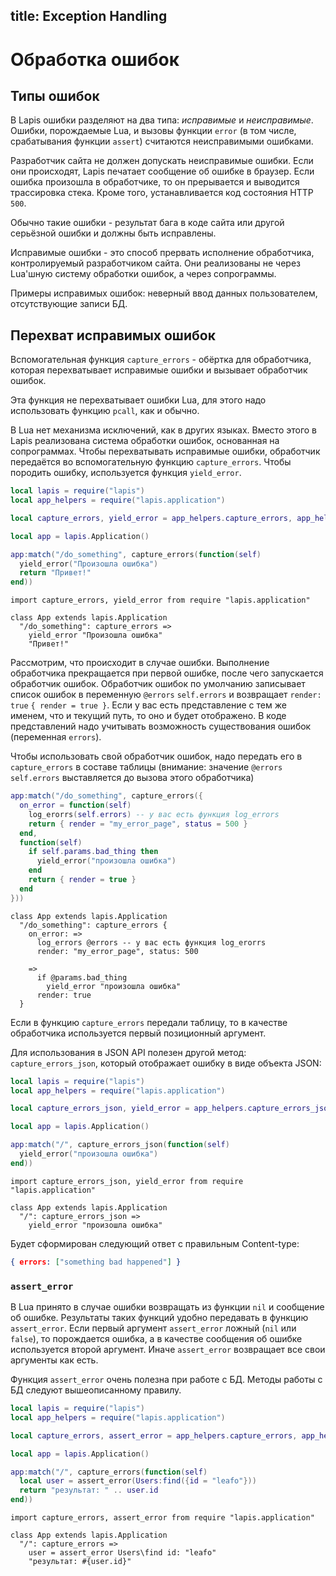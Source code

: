 title: Exception Handling 
--
# Обработка ошибок

## Типы ошибок

В Lapis ошибки разделяют на два типа:
*исправимые* и *неисправимые*.
Ошибки, порождаемые Lua, и вызовы функции `error`
(в том числе, срабатывания функции `assert`)
считаются неисправимыми ошибками.

Разработчик сайта не должен допускать
неисправимые ошибки. Если они происходят,
Lapis печатает сообщение об ошибке в браузер.
Если ошибка произошла в обработчике, то он прерывается
и выводится трассировка стека.
Кроме того, устанавливается код состояния HTTP `500`.

Обычно такие ошибки - результат бага в коде сайта или другой
серьёзной ошибки и должны быть исправлены.

Исправимые ошибки - это способ прервать исполнение обработчика,
контролируемый разработчиком сайта.
Они реализованы не через Lua'шную систему обработки ошибок,
а через сопрограммы.

Примеры исправимых ошибок: неверный ввод данных
пользователем, отсутствующие записи БД.

## Перехват исправимых ошибок

Вспомогательная функция `capture_errors` -
обёртка для обработчика, которая перехватывает
исправимые ошибки и вызывает обработчик ошибок.

Эта функция не перехватывает ошибки Lua,
для этого надо использовать функцию `pcall`, как и обычно.

В Lua нет механизма исключений, как в других языках.
Вместо этого в Lapis реализована система обработки ошибок,
основанная на сопрограммах.
Чтобы перехватывать исправимые ошибки, обработчик
передаётся во вспомогательную функцию `capture_errors`.
Чтобы породить ошибку, используется функция `yield_error`.

```lua
local lapis = require("lapis")
local app_helpers = require("lapis.application")

local capture_errors, yield_error = app_helpers.capture_errors, app_helpers.yield_error

local app = lapis.Application()

app:match("/do_something", capture_errors(function(self)
  yield_error("Произошла ошибка")
  return "Привет!"
end))
```

```moon
import capture_errors, yield_error from require "lapis.application"

class App extends lapis.Application
  "/do_something": capture_errors =>
    yield_error "Произошла ошибка"
    "Привет!"
```

Рассмотрим, что происходит в случае ошибки.
Выполнение обработчика прекращается при первой ошибке,
после чего запускается обработчик ошибок.
Обработчик ошибок по умолчанию записывает
список ошибок в переменную
<span class="for_moon">`@errors`</span>
<span class="for_lua">`self.errors`</span>
и возвращает
<span class="for_moon">`render: true`</span>
<span class="for_lua">`{ render = true }`</span>.
Если у вас есть представление с тем же именем,
что и текущий путь, то оно и будет отображено.
В коде представлений надо учитывать возможность
существования ошибок (переменная `errors`).

Чтобы использовать свой обработчик ошибок, надо передать
его в `capture_errors` в составе таблицы
(внимание: значение <span class="for_moon">`@errors`</span>
<span class="for_lua">`self.errors`</span>
выставляется до вызова этого обработчика)

```lua
app:match("/do_something", capture_errors({
  on_error = function(self)
    log_erorrs(self.errors) -- у вас есть функция log_errors
    return { render = "my_error_page", status = 500 }
  end,
  function(self)
    if self.params.bad_thing then
      yield_error("произошла ошибка")
    end
    return { render = true }
  end
}))
```

```moon
class App extends lapis.Application
  "/do_something": capture_errors {
    on_error: =>
      log_errors @errors -- у вас есть функция log_erorrs
      render: "my_error_page", status: 500

    =>
      if @params.bad_thing
        yield_error "произошла ошибка"
      render: true
  }
```

Если в функцию `capture_errors` передали таблицу,
то в качестве обработчика используется первый
позиционный аргумент.

Для использования в JSON API полезен другой метод:
`capture_errors_json`, который отображает ошибку
в виде объекта JSON:

```lua
local lapis = require("lapis")
local app_helpers = require("lapis.application")

local capture_errors_json, yield_error = app_helpers.capture_errors_json, app_helpers.yield_error

local app = lapis.Application()

app:match("/", capture_errors_json(function(self)
  yield_error("произошла ошибка")
end))
```

```moon
import capture_errors_json, yield_error from require "lapis.application"

class App extends lapis.Application
  "/": capture_errors_json =>
    yield_error "произошла ошибка"
```

Будет сформирован следующий ответ с правильным
Content-type:

```json
{ errors: ["something bad happened"] }
```

### `assert_error`

В Lua принято в случае ошибки возвращать из функции
`nil` и сообщение об ошибке.
Результаты таких функций удобно передавать в функцию
`assert_error`.
Если первый аргумент `assert_error` ложный (`nil` или `false`),
то порождается ошибка, а в качестве сообщения об ошибке
используется второй аргумент.
Иначе `assert_error` возвращает все свои аргументы как есть.

Функция `assert_error` очень полезна при работе с БД.
Методы работы с БД следуют вышеописанному правилу.

```lua
local lapis = require("lapis")
local app_helpers = require("lapis.application")

local capture_errors, assert_error = app_helpers.capture_errors, app_helpers.assert_error

local app = lapis.Application()

app:match("/", capture_errors(function(self)
  local user = assert_error(Users:find({id = "leafo"}))
  return "результат: " .. user.id
end))

```

```moon
import capture_errors, assert_error from require "lapis.application"

class App extends lapis.Application
  "/": capture_errors =>
    user = assert_error Users\find id: "leafo"
    "результат: #{user.id}"
```



